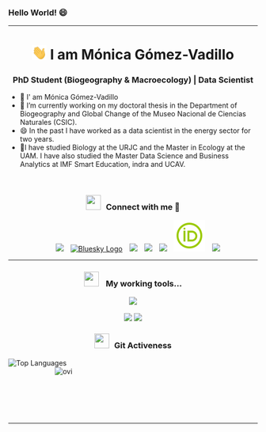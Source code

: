 ### Hello World! 😄
<hr>
<h1 align="center"><img src="https://raw.githubusercontent.com/ABSphreak/ABSphreak/master/gifs/Hi.gif" width="30px"> I am Mónica Gómez-Vadillo </h1>
<h3 align="center">PhD Student (Biogeography & Macroecology) | Data Scientist </h3>

- 👋 I' am Mónica Gómez-Vadillo
- 🔭 I’m currently working on my doctoral thesis in the Department of Biogeography and Global Change of the Museo Nacional de Ciencias Naturales (CSIC).
- 😄 In the past I have worked as a data scientist in the energy sector for two years.
- 🌱I have studied Biology at the URJC and the Master in Ecology at the UAM. I have also studied the Master Data Science and Business Analytics at IMF Smart Education, indra and UCAV.


<br/>
<h3 align="center" > <img src="https://media.giphy.com/media/iY8CRBdQXODJSCERIr/giphy.gif" width="30" height="30" style="margin-right: 10px;">Connect with me 🤝 </h3>

<p align="center">

 <div align="center"  class="icons-social" style="margin-left: 10px;">
        <a style="margin-left: 10px;"  target="_blank" href="https://www.linkedin.com/in/monicagomezvadillo/">
			<img src="https://img.icons8.com/nolan/64/linkedin.png"></a>
	 <a style="margin-left: 10px;" target="_blank" href="https://bsky.app/profile/biomolic.bsky.social">
		 <img width="64" height="64" src="https://img.icons8.com/nolan/64/bluesky.png" alt="Bluesky Logo"></a>
	 <a style="margin-left: 10px;" target="_blank" href="https://x.com/BioMolic">
			<img src="https://img.icons8.com/nolan/64/twitterx.png" ></a>
	 <a style="margin-left: 10px;" target="_blank" href="https://github.com/mgomezv26/mgomezv26">
		 <img src="https://img.icons8.com/nolan/64/github.png"></a>
	 <a style="margin-left: 10px;" target="_blank" href="https://scholar.google.com/citations?user=ThkATL0AAAAJ&hl=es">
		 <img src="https://img.icons8.com/nolan/64/google-scholar.png"></a>
	 <a style="margin-left: 10px;" target="_blank" href="https://orcid.org/0009-0001-4295-0069">
		 <img src="https://github.com/mgomezv26/mgomezv26/raw/main/icons8-orcid.svg"></a>
   	 <a style="margin-left: 10px;" target="_blank" href="https://www.researchgate.net/profile/Monica-Gomez-Vadillo?ev=hdr_xprf">
		 <img src="https://img.icons8.com/external-tal-revivo-green-tal-revivo/36/external-researchgate-a-social-networking-site-for-scientists-and-researchers-to-share-papers-logo-green-tal-revivo.png"></a>
      </div>
<hr>

<h3 align="center">
  <img src="https://media.giphy.com/media/KGhpQ5NMoWKQurlHwI/giphy.gif?cid=ecf05e47zryabwjged3523v4w02vs20znvvlic3y5sjjbvas&ep=v1_gifs_search&rid=giphy.gif&ct=g" width="30" height="30" style="margin-right: 10px;"> 
  My working tools...
</h3>

<p align="center">
  <a href="https://skillicons.dev">
    <img src="https://skillicons.dev/icons?i=py,r,postgres,mysql,vscode,pycharm,git,wordpress" />
  </a>
</p>

<p align="center">
  <code><img height="50" src="https://www.vectorlogo.zone/logos/jupyter/jupyter-icon.svg"></code>
  <code><img height="50" src="https://www.vectorlogo.zone/logos/qgis/qgis-icon.svg"></code>
</p>

<h3 align="center" > <img src="https://media.giphy.com/media/W5eoZHPpUx9sapR0eu/giphy.gif" width="30" height="30" style="margin-right: 10px;">Git Activeness </h3>
<p><img align="left" src="https://github-readme-stats.vercel.app/api/top-langs?username=mgomezv26&show_icons=true&locale=en&layout=compact&theme=tokyonight&bg_color=0A0A0A" alt="Top Languages" /></p>
<p>&nbsp;<img align="right" src="https://github-readme-stats.vercel.app/api?username=mgomezv26&show_icons=true&locale=en&theme=tokyonight&bg_color=0A0A0A" alt="ovi" width="410" /></p>
<br><br><br><br><br>

<hr>








